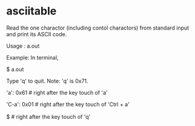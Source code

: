 # asciitable
Read the one charactor (including contol charactors) from standard input and print its ASCII code.

Usage  : a.out

Example: In terminal,

$ a.out

Type 'q' to quit. Note: 'q' is 0x71.

  'a': 0x61  # right after the key touch of 'a'
  
'C-a': 0x01  # right after the key touch of 'Ctrl + a'

$            # right after the key touch of 'q'　　
